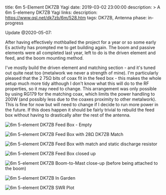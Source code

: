 title: 6m 5-Element DK7ZB Yagi
date: 2019-03-02 23:00:00
description: >
    A 6m 5-elemeny DK7ZB Yagi
links:
    description:  https://www.qsl.net/dk7zb/6m/528.htm
tags: DK7ZB, Antenna
phase: in-progress

Update @2020-05-07:

After having effectively mothballed the project for a year or so some early Es activity has prompted me to get building again. The boom and passive elements were all completed last year, left to do is the driven element and feed, and the boom mounting method.

I've mostly build the driven element and matching section - and it's tuned out quite neat too (metalwork we never a strength of mine). I'm particularly pleased that the 2 75&#8486; bits of coax fit in the feed box - this makes the whole setup much more tidy although I don't know what this will do to the RF properties, so it may need to change. This arrangement was only possible by using RG179 for the matching coax, which limits the power handling to 200W (and possibly less due to the coaxes proximity to other metalwork). This is fine for now but will need to change if I decide to run more power in the future. If this does happen it should be fairly trivial to rebuild the feed box without having to drastically alter the rest of the antenna.

![6m 5-element DK7ZB Feed Box - Empty](/media/images/6m-DK7ZB-feed-empty.jpg "6m 5-element DK7ZB Feed Box (empty)")

![6m 5-element DK7ZB Feed Box with 28&#8486; DK7ZB Match](/media/images/6m-DK7ZB-feed-match.jpg "6m 5-element DK7ZB Feed Box with 28&#8486; DK7ZB Match")

![6m 5-element DK7ZB Feed Box with match and static discharge resistor](/media/images/6m-DK7ZB-feed-with-discharge-resistor.jpg "6m 5-element DK7ZB Feed Box with match and static discharge resistor")

![6m 5-element DK7ZB Feed Box closed up](/media/images/6m-DK7ZB-feed-closed.jpg "6m 5-element DK7ZB Feed Box closed up")

![6m 5-element DK7ZB Boom-to-Mast close-up (before being attached to the boom)](/media/images/6m-DK7ZB-boom-to-mast.jpg "6m 5-element DK7ZB Boom-to-Mast close-up (before being attached to the boom)")

![6m 5-element DK7ZB In Garden](/media/images/6m-DK7ZB-in-garden.jpg "6m 5-element DK7ZB put up in the garden")

![6m 5-element DK7ZB SWR Plot](/media/images/6m-DK7ZB-swr-plot.jpg "6m 5-element DK7ZB SWR plot")
